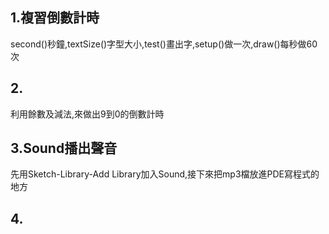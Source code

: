 ## 1.複習倒數計時
second()秒鐘,textSize()字型大小,test()畫出字,setup()做一次,draw()每秒做60次
## 2.
利用餘數及減法,來做出9到0的倒數計時
## 3.Sound播出聲音
先用Sketch-Library-Add Library加入Sound,接下來把mp3檔放進PDE寫程式的地方
## 4.
